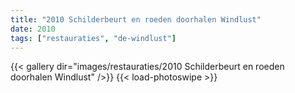 ```yaml
---
title: "2010 Schilderbeurt en roeden doorhalen Windlust"
date: 2010
tags: ["restauraties", "de-windlust"]
---
```


{{< gallery dir="images/restauraties/2010 Schilderbeurt en roeden doorhalen Windlust" />}}
{{< load-photoswipe >}}